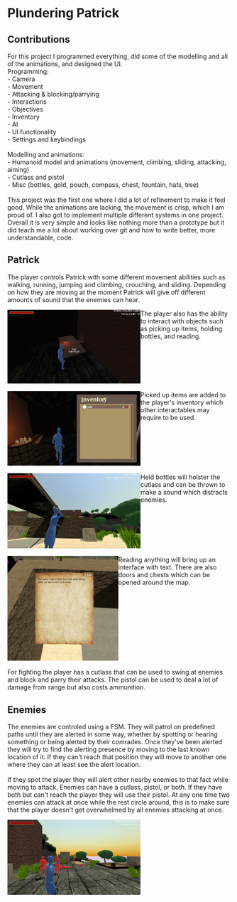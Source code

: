 # Plundering Patrick

## Contributions
For this project I programmed everything, did some of the modelling and all of the animations, and designed the UI. <br />
Programming: <br/>
    - Camera <br/>
    - Movement <br/>
    - Attacking & blocking/parrying <br/>
    - Interactions <br/>
    - Objectives <br/>
    - Inventory <br/>
    - AI <br/>
    - UI functionality <br/>
    - Settings and keybindings <br/>
 <br/>
 Modelling and animations: <br/>
    - Humanoid model and animations (movement, climbing, sliding, attacking, aiming) <br/>
    - Cutlass and pistol <br/>
    - Misc (bottles, gold, pouch, compass, chest, fountain, hats, tree) <br/>
<br/>
This project was the first one where I did a lot of refinement to make it feel good. While the animations are lacking, the movement is crisp, which I am proud of. I also got to implement multiple different systems in one project. Overall it is very simple and looks like nothing more than a prototype but it did teach me a lot about working over git and how to write better, more understandable, code.

## Patrick
The player controls Patrick with some different movement abilities such as walking, running, jumping and climbing, crouching, and sliding. Depending on how they are moving at the moment Patrick will give off different amounts of sound that the enemies can hear.

<img src="Plundering Patrick Interaction.jpg" align="left" width="300">
The player also has the ability to interact with objects such as picking up items, holding bottles, and reading. <br clear="left"/>
<br/>
<img src="Plundering Patrick Inventory.jpg" align="left" width="300">
Picked up items are added to the player's inventory which other interactables may require to be used. <br clear="left"/>
<br/>
<img src="Plundering Patrick Throwing.jpg" align="left" width="300">
Held bottles will holster the cutlass and can be thrown to make a sound which distracts enemies. <br clear="left"/>
<br/>
<img src="Plundering Patrick Reading.jpg" align="left" width="250">
Reading anything will bring up an interface with text. There are also doors and chests which can be opened around the map. <br clear="left"/>
<br/>
For fighting the player has a cutlass that can be used to swing at enemies and block and parry their attacks. The pistol can be used to deal a lot of damage from range but also costs ammunition.

## Enemies
The enemies are controled using a FSM. They will patrol on predefined paths until they are alerted in some way, whether by spotting or hearing something or being alerted by their comrades. Once they've been alerted they will try to find the alerting presence by moving to the last known location of it. If they can't reach that position they will move to another one where they can at least see the alert location. <br/>
<br/>
If they spot the player they will alert other nearby enemies to that fact while moving to attack. Enemies can have a cutlass, pistol, or both. If they have both but can't reach the player they will use their pistol. At any one time two enemies can attack at once while the rest circle around, this is to make sure that the player doesn't get overwhelmed by all enemies attacking at once.

<img src="Plundering Patrick Combat.jpg" width="300">